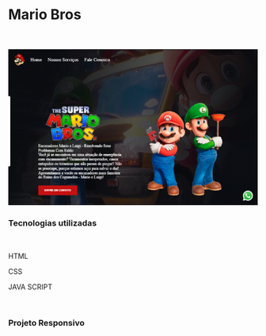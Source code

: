 <h1>Mario Bros</h1>
<br>

<br>
  <img src="https://github.com/WenddylReis/mario/blob/main/assets/Foto%2001%20-%20Mario.png?raw=true" width=700px/>
  
<h3>Tecnologias utilizadas</h3>
  <br>
    <p>HTML</p>
    <p>CSS</p>
    <p>JAVA SCRIPT</p>
  <br>


<h3>Projeto Responsivo</h3>
